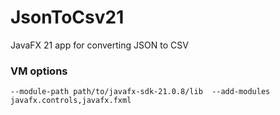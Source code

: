 # JsonToCsv21
JavaFX 21 app for converting JSON to CSV

### VM options
```
--module-path path/to/javafx-sdk-21.0.8/lib  --add-modules javafx.controls,javafx.fxml
```